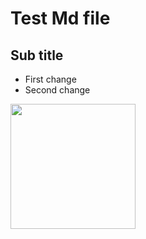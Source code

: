 # Test Md file

## Sub title
- First change
- Second change

<img src= "https://octodex.github.com/images/dojocat.jpg" width="200"/>